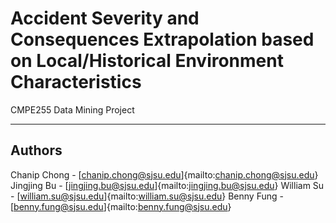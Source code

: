 # Accident Severity and Consequences Extrapolation based on Local/Historical Environment Characteristics

CMPE255 Data Mining Project

---

## Authors

Chanip Chong - [chanip.chong@sjsu.edu]{mailto:chanip.chong@sjsu.edu}
Jingjing Bu - [jingjing.bu@sjsu.edu]{mailto:jingjing.bu@sjsu.edu}
William Su - [william.su@sjsu.edu]{mailto:william.su@sjsu.edu}
Benny Fung - [benny.fung@sjsu.edu]{mailto:benny.fung@sjsu.edu}
